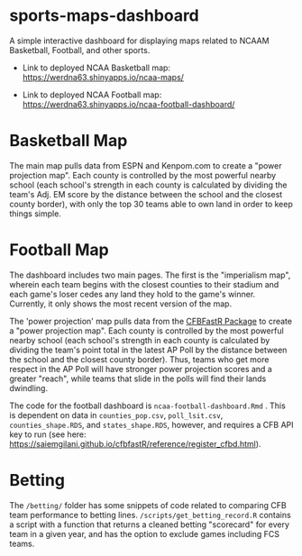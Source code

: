 # sports-maps-dashboard
A simple interactive dashboard for displaying maps related to NCAAM Basketball, Football, and other sports. 

* Link to deployed NCAA Basketball map: https://werdna63.shinyapps.io/ncaa-maps/

* Link to deployed NCAA Football map: https://werdna63.shinyapps.io/ncaa-football-dashboard/

# Basketball Map

The main map pulls data from ESPN and Kenpom.com to create a "power projection map". Each county is controlled by the most powerful nearby school (each school's strength in each county is calculated by dividing the team's Adj. EM score by the distance between the school and the closest county border), with only the top 30 teams able to own land in order to keep things simple.

# Football Map

The dashboard includes two main pages. The first is the "imperialism map", wherein each team begins with the closest counties to their stadium and each game's loser cedes any land they hold to the game's winner. Currently, it only shows the most recent version of the map. 

The 'power projection' map pulls data from the [CFBFastR Package](https://saiemgilani.github.io/cfbfastR/index.html) to create a "power projection map". Each county is controlled by the most powerful nearby school (each school's strength in each county is calculated by dividing the team's point total in the latest AP Poll by the distance between the school and the closest county border). Thus, teams who get more respect in the AP Poll will have stronger power projection scores and a greater "reach", while teams that slide in the polls will find their lands dwindling.

The code for the football dashboard is `ncaa-football-dashboard.Rmd` . This is dependent on data in `counties_pop.csv`, `poll_lsit.csv`, `counties_shape.RDS`, and `states_shape.RDS`, however, and requires a CFB API key to run (see here: https://saiemgilani.github.io/cfbfastR/reference/register_cfbd.html). 

# Betting

The `/betting/` folder has some snippets of code related to comparing CFB team performance to betting lines. `/scripts/get_betting_record.R` contains a script with a function that returns a cleaned betting "scorecard" for every team in a given year, and has the option to exclude games including FCS teams.
